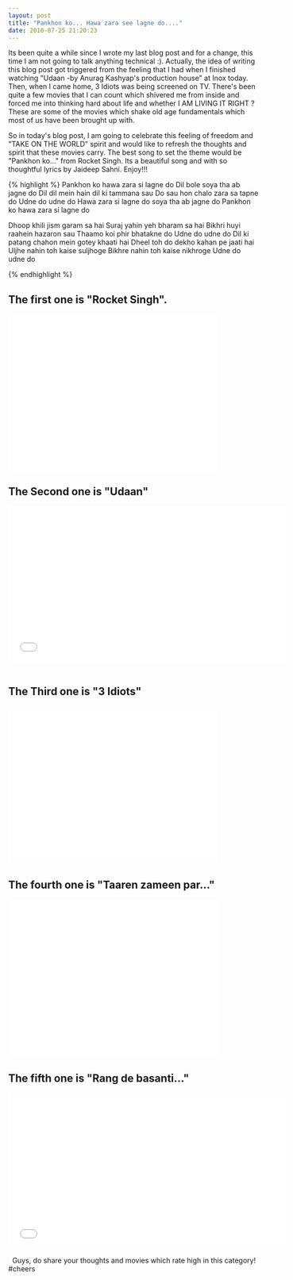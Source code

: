 ```yaml
---
layout: post
title: "Pankhon ko... Hawa zara see lagne do...."
date: 2010-07-25 21:20:23
---
```


Its been quite a while since I wrote my last blog post and for a change, this time I am not going to talk anything technical :). Actually, the idea of writing this blog post got triggered from the feeling that I had when I finished watching "Udaan -by Anurag Kashyap's production house" at Inox today. Then, when I came home, 3 Idiots was being screened on TV. There's been quite a few movies that I can count which shivered me from inside and forced me into thinking hard about life and whether I AM LIVING IT RIGHT ? These are some of the movies which shake old age fundamentals which most of us have been brought up with.

So in today's blog post, I am going to celebrate this feeling of freedom and "TAKE ON THE WORLD" spirit and would like to refresh the thoughts and spirit that these movies carry. The best song to set the theme would be "Pankhon ko..." from Rocket Singh. Its a beautiful song and with so thoughtful lyrics by Jaideep Sahni. Enjoy!!!

{% highlight %}
Pankhon ko hawa zara si lagne do
Dil bole soya tha ab jagne do
Dil dil mein hain dil ki tammana sau
Do sau hon chalo zara sa tapne do
Udne do udne do
Hawa zara si lagne do soya tha ab jagne do
Pankhon ko hawa zara si lagne do

Dhoop khili jism garam sa hai
Suraj yahin yeh bharam sa hai
Bikhri huyi raahein hazaron sau
Thaamo koi phir bhatakne do
Udne do udne do  Dil ki patang chahon mein gotey khaati hai
Dheel toh do dekho kahan pe jaati hai
Uljhe nahin toh kaise suljhoge
Bikhre nahin toh kaise nikhroge
Udne do udne do

{% endhighlight %}

## The first one is "Rocket Singh".

<iframe width="420" height="315" src="//www.youtube.com/embed/spD7G1uKBLQ" frameborder="0" allowfullscreen></iframe>


## The Second one is "Udaan"

<iframe width="560" height="315" src="//www.youtube.com/embed/3iCauE_5gMY" frameborder="0" allowfullscreen></iframe>
 

## The Third one is "3 Idiots"

<iframe width="420" height="315" src="//www.youtube.com/embed/HG_67QoSFo0" frameborder="0" allowfullscreen></iframe>
 

## The fourth one is "Taaren zameen par..."

 <iframe width="420" height="315" src="//www.youtube.com/embed/UhfJJ6SkWyM" frameborder="0" allowfullscreen></iframe>

## The fifth one is "Rang de basanti..."

<iframe width="560" height="315" src="//www.youtube.com/embed/JDpdprTGtCU" frameborder="0" allowfullscreen></iframe>

 
Guys, do share your thoughts and movies which rate high in this category! #cheers

